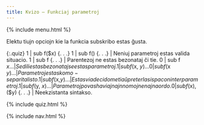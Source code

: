 ```yaml
---
title: Kvizo — Funkciaj parametroj
---
```


{% include menu.html %}

Elektu tiujn opciojn kie la funkcia subskribo estas ĝusta.

{:.quiz}
1 | sub f($x) {. . .}
1 | sub f() {. . .} | Neniuj parametroj estas valida situacio.
1 | sub f {. . .} | Parentezoj ne estas bezonataj ĉi tie.
0 | sub f $x {. . .} | Sed ili estas bezonataj se estas parametroj.
1 | sub f($x, $y) {. . .}
0 | sub f($x $y) {. . .} | Parametroj estas komo-separita listo.
1 | sub f($x,$y) {. . .} | Estas via decido meti aŭ preterlasi spacon inter parametroj.
1 | sub f($y, $x) {. . .} | Parametroj povas havi ajnajn nomojn en ajna ordo.
0 | sub f ($x), ($y) {. . .} | Neekzistanta sintakso.

{% include quiz.html %}

{% include nav.html %}
